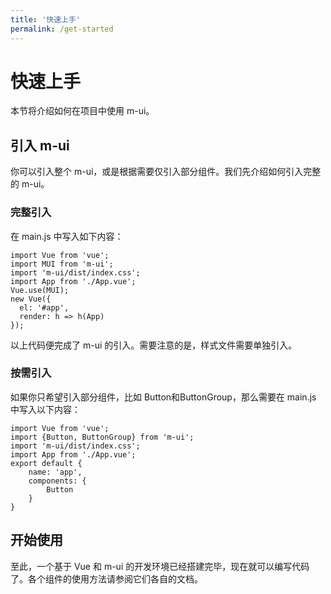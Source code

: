 ```yaml
---
title: '快速上手'
permalink: /get-started
---
```


# 快速上手
本节将介绍如何在项目中使用 m-ui。

## 引入 m-ui
你可以引入整个 m-ui，或是根据需要仅引入部分组件。我们先介绍如何引入完整的 m-ui。

### 完整引入
在 main.js 中写入如下内容：
```
import Vue from 'vue';
import MUI from 'm-ui';
import 'm-ui/dist/index.css';
import App from './App.vue';
Vue.use(MUI);
new Vue({
  el: '#app',
  render: h => h(App)
});
```
以上代码便完成了 m-ui 的引入。需要注意的是，样式文件需要单独引入。

### 按需引入
如果你只希望引入部分组件，比如 Button和ButtonGroup，那么需要在 main.js 中写入以下内容：

```
import Vue from 'vue';
import {Button, ButtonGroup} from 'm-ui';
import 'm-ui/dist/index.css';
import App from './App.vue';
export default {
    name: 'app',
    components: {
        Button
    }
}
```


## 开始使用
至此，一个基于 Vue 和 m-ui 的开发环境已经搭建完毕，现在就可以编写代码了。各个组件的使用方法请参阅它们各自的文档。
